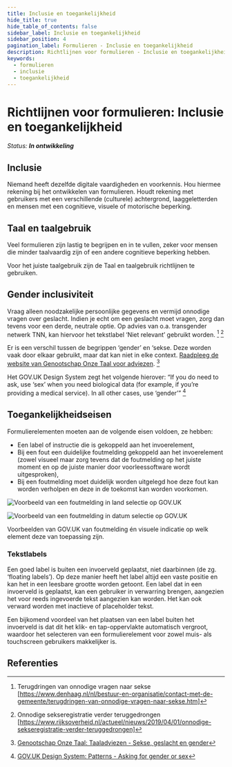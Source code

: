 ```yaml
---
title: Inclusie en toegankelijkheid
hide_title: true
hide_table_of_contents: false
sidebar_label: Inclusie en toegankelijkheid
sidebar_position: 4
pagination_label: Formulieren - Inclusie en toegankelijkheid
description: Richtlijnen voor formulieren - Inclusie en toegankelijkheid
keywords:
  - formulieren
  - inclusie
  - toegankelijkheid
---
```


<!-- @license CC0-1.0 -->

# Richtlijnen voor formulieren: Inclusie en toegankelijkheid

_Status: **In ontwikkeling**_

## Inclusie

Niemand heeft dezelfde digitale vaardigheden en voorkennis. Hou hiermee rekening bij het ontwikkelen van formulieren. Houdt rekening met gebruikers met een verschillende (culturele) achtergrond, laaggeletterden en mensen met een cognitieve, visuele of motorische beperking.

## Taal en taalgebruik

Veel formulieren zijn lastig te begrijpen en in te vullen, zeker voor mensen die minder taalvaardig zijn of een andere cognitieve beperking hebben.

Voor het juiste taalgebruik zijn de Taal en taalgebruik richtlijnen te gebruiken.

## Gender inclusiviteit

Vraag alleen noodzakelijke persoonlijke gegevens en vermijd onnodige vragen over geslacht. Indien je echt om een geslacht moet vragen, zorg dan tevens voor een derde, neutrale optie. Op advies van o.a. transgender netwerk TNN, kan hiervoor het tekstlabel ‘Niet relevant’ gebruikt worden.
[^1]
[^2]

Er is een verschil tussen de begrippen ‘gender’ en ‘sekse. Deze worden vaak door elkaar gebruikt, maar dat kan niet in elke context. [Raadpleeg de website van Genootschap Onze Taal voor adviezen](https://onzetaal.nl/taaladvies/sekse-geslacht-en-gender). [^onze-taal-sekse-gender-geslacht]

Het GOV.UK Design System zegt het volgende hierover:
“If you do need to ask, use ‘sex’ when you need biological data (for example, if you’re providing a medical service). In all other cases, use ‘gender’” [^gov.uk-gender-sex]

## Toegankelijkheidseisen

Formulierelementen moeten aan de volgende eisen voldoen, ze hebben:

- Een label of instructie die is gekoppeld aan het invoerelement,
- Bij een fout een duidelijke foutmelding gekoppeld aan het invoerelement (zowel visueel maar zorg tevens dat de foutmelding op het juiste moment en op de juiste manier door voorleessoftware wordt uitgesproken),
- Bij een foutmelding moet duidelijk worden uitgelegd hoe deze fout kan worden verholpen en deze in de toekomst kan worden voorkomen.

![Voorbeeld van een foutmelding in land selectie op GOV.UK](https://raw.githubusercontent.com/nl-design-system/documentatie/assets/richtlijnen_formulieren_inclusie-en-toegankelijkheid_142022481.png)

![Voorbeeld van een foutmelding in datum selectie op GOV.UK](https://raw.githubusercontent.com/nl-design-system/documentatie/assets/richtlijnen_formulieren_inclusie-en-toegankelijkheid_142023371.png)

Voorbeelden van GOV.UK van foutmelding én visuele indicatie op welk element deze van toepassing zijn.

### Tekstlabels

Een goed label is buiten een invoerveld geplaatst, niet daarbinnen (de zg. ‘floating labels’). Op deze manier heeft het label altijd een vaste positie en kan het in een leesbare grootte worden getoont. Een label dat in een invoerveld is geplaatst, kan een gebruiker in verwarring brengen, aangezien het voor reeds ingevoerde tekst aangezien kan worden. Het kan ook verward worden met inactieve of placeholder tekst.

Een bijkomend voordeel van het plaatsen van een label buiten het invoerveld is dat dit het klik- en tap-oppervlakte automatisch vergroot, waardoor het selecteren van een formulierelement voor zowel muis- als touchscreen gebruikers makkelijker is.

## Referenties

[^1]: Terugdringen van onnodige vragen naar sekse [https://www.denhaag.nl/nl/bestuur-en-organisatie/contact-met-de-gemeente/terugdringen-van-onnodige-vragen-naar-sekse.htm]
[^2]: Onnodige sekseregistratie verder teruggedrongen [https://www.rijksoverheid.nl/actueel/nieuws/2019/04/01/onnodige-sekseregistratie-verder-teruggedrongen]
[^onze-taal-sekse-gender-geslacht]: [Genootschap Onze Taal: Taaladviezen - Sekse, geslacht en gender](https://onzetaal.nl/taaladvies/sekse-geslacht-en-gender)
[^gov.uk-gender-sex]: [GOV.UK Design System: Patterns - Asking for gender or sex](https://design-system.service.gov.uk/patterns/gender-or-sex/)
